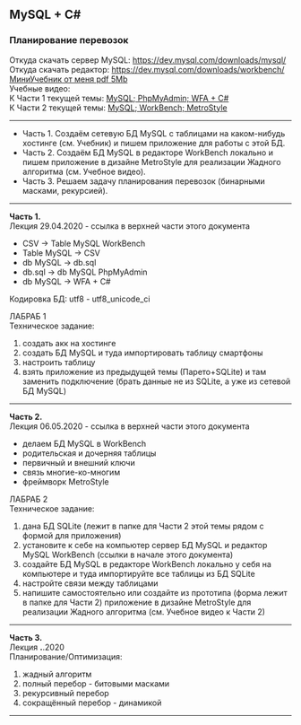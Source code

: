 ## MySQL + C#  
### Планирование перевозок  

Откуда скачать сервер MySQL: https://dev.mysql.com/downloads/mysql/  
Откуда скачать редактор: https://dev.mysql.com/downloads/workbench/  
[МиниУчебник от меня pdf 5Mb](https://pcoding.ru/pdf/CSharpMySQL.pdf)  
Учебные видео:  
К Части 1 текущей темы: [MySQL; PhpMyAdmin; WFA + C#](https://youtu.be/Y9sIPmtrLnQ)  
К Части 2 текущей темы: [MySQL; WorkBench; MetroStyle](https://youtu.be/ThsrS96wBnc)  

---  

* Часть 1. Создаём сетевую БД MySQL с таблицами на каком-нибудь хостинге (см. Учебник) и пишем приложение для работы с этой БД.  
* Часть 2. Создаём БД MySQL в редакторе WorkBench локально и пишем приложение в дизайне MetroStyle для реализации Жадного алгоритма (см. Учебное видео).  
* Часть 3. Решаем задачу планирования перевозок (бинарными масками, рекурсией).  

---  

**Часть 1.**  
Лекция 29.04.2020 - ссылка в верхней части этого документа  

* CSV -> Table MySQL WorkBench  
* Table MySQL -> CSV  
* db MySQL -> db.sql  
* db.sql -> db MySQL PhpMyAdmin  
* db MySQL -> WFA + C#  

Кодировка БД: utf8 - utf8_unicode_ci  

ЛАБРАБ 1  
Техническое задание:  
1) создать акк на хостинге  
2) создать БД MySQL и туда импортировать таблицу смартфоны  
3) настроить таблицу  
4) взять приложение из предыдущей темы (Парето+SQLite) и там заменить подключение (брать данные не из SQLite, а уже из сетевой БД MySQL)  

---  

**Часть 2.**  
Лекция 06.05.2020 - ссылка в верхней части этого документа  

* делаем БД MySQL в WorkBench
* родительская и дочерняя таблицы
* первичный и внешний ключи
* связь многие-ко-многим
* фреймворк MetroStyle

ЛАБРАБ 2  
Техническое задание:  
1) дана БД SQLite (лежит в папке для Части 2 этой темы рядом с формой для приложения)  
2) установите к себе на компьютер сервер БД MySQL и редактор MySQL WorkBench (ссылки в начале этого документа)  
3) создайте БД MySQL в редакторе WorkBench локально у себя на компьютере и туда импортируйте все таблицы из БД SQLite  
4) настройте связи между таблицами  
5) напишите самостоятельно или создайте из прототипа (форма лежит в папке для Части 2) приложение в дизайне MetroStyle для реализации Жадного алгоритма (см. Учебное видео к Части 2)  

---  

**Часть 3.**  
Лекция __.__.2020  
Планирование/Оптимизация:  

1) жадный алгоритм  
2) полный перебор - битовыми масками  
3) рекурсивный перебор  
4) сокращённый перебор - динамикой  

---  

